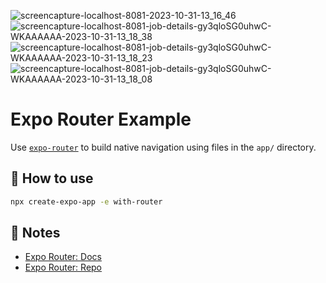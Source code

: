 
![screencapture-localhost-8081-2023-10-31-13_16_46](https://github.com/mohabelgendyy/React_native_jobsApp/assets/141507408/675a0ee3-f663-4ddc-a95a-55c3cf6c74a6)
![screencapture-localhost-8081-job-details-gy3qloSG0uhwC-WKAAAAAA-2023-10-31-13_18_38](https://github.com/mohabelgendyy/React_native_jobsApp/assets/141507408/91299d09-5108-430d-b8fc-5e2feb796151)
![screencapture-localhost-8081-job-details-gy3qloSG0uhwC-WKAAAAAA-2023-10-31-13_18_23](https://github.com/mohabelgendyy/React_native_jobsApp/assets/141507408/e3933102-0b39-49d2-b193-a5889df17bcc)
![screencapture-localhost-8081-job-details-gy3qloSG0uhwC-WKAAAAAA-2023-10-31-13_18_08](https://github.com/mohabelgendyy/React_native_jobsApp/assets/141507408/358d5115-ebaa-4aa4-a5a6-08f0b113d9c6)


# Expo Router Example

Use [`expo-router`](https://expo.github.io/router) to build native navigation using files in the `app/` directory.

## 🚀 How to use

```sh
npx create-expo-app -e with-router
```

## 📝 Notes

- [Expo Router: Docs](https://expo.github.io/router)
- [Expo Router: Repo](https://github.com/expo/router)
